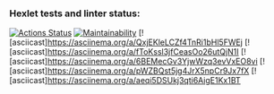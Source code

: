 ### Hexlet tests and linter status:

[![Actions Status](https://github.com/elmo7887/frontend-project-44/workflows/hexlet-check/badge.svg)](https://github.com/elmo7887/frontend-project-44/actions)
[![Maintainability](https://api.codeclimate.com/v1/badges/d4e9fa94dfd507192985/maintainability)](https://codeclimate.com/github/elmo7887/frontend-project-44/maintainability)
[![asciicast]https://asciinema.org/a/QxjEKleLCZf4TnRi1bHl5FWEj
[![asciicast]https://asciinema.org/a/fToKssl3jfCeasOo26utQjN1I
[![asciicast]https://asciinema.org/a/6BEMecGv3YjwWzq3evVxEO8vi
[![asciicast]https://asciinema.org/a/pWZBQst5jg4JrX5npCr9Jx7fX
[![asciicast]https://asciinema.org/a/aeqi5DSUkj3qti6AigE1Kx1BT
